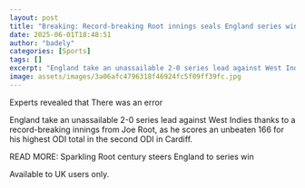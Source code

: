 ```yaml
---
layout: post
title: "Breaking: Record-breaking Root innings seals England series win"
date: 2025-06-01T18:48:51
author: "badely"
categories: [Sports]
tags: []
excerpt: "England take an unassailable 2-0 series lead against West Indies thanks to a record-breaking innings from Joe Root, as he scores an unbeaten 166 for h"
image: assets/images/3a06afc4796318f46924fc5f09ff39fc.jpg
---
```


Experts revealed that There was an error

England take an unassailable 2-0 series lead against West Indies thanks to a record-breaking innings from Joe Root, as he scores an unbeaten 166 for his highest ODI total in the second ODI in Cardiff.

READ MORE: Sparkling Root century steers England to series win

Available to UK users only.

